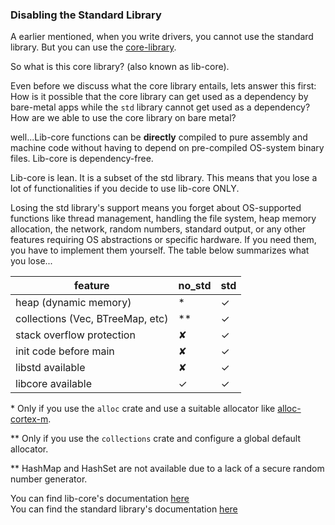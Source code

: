 ### Disabling the Standard Library


A earlier mentioned, when you write drivers, you cannot use the standard library. But you can use the [core-library][lib-core-documentation].  

So what is this core library? (also known as lib-core).

Even before we discuss what the core library entails, lets answer this first:  
How is it possible that the core library can get used as a dependency by bare-metal apps while the `std` library cannot get used as a dependency? How are we able to use the core library on bare metal?  

well...Lib-core functions can be **directly** compiled to pure assembly and machine code without having to depend on pre-compiled OS-system binary files. Lib-core is dependency-free.  

Lib-core is lean. It is a subset of the std library. This means that you lose a lot of functionalities if you decide to use lib-core ONLY.  

Losing the std library's support means you forget about OS-supported functions like thread management, handling the file system, heap memory allocation, the network, random numbers, standard output, or any other features requiring OS abstractions or specific hardware. If you need them, you have to implement them yourself. The table below summarizes what you lose...  


| feature                                                   | no\_std | std |
|-----------------------------------------------------------|--------|-----|
| heap (dynamic memory)                                     |   *    |  ✓  |
| collections (Vec, BTreeMap, etc)                          |  **    |  ✓  |
| stack overflow protection                                 |   ✘    |  ✓  |
| init code before main                                |   ✘    |  ✓  |
| libstd available                                          |   ✘    |  ✓  |
| libcore available                                         |   ✓    |  ✓  |

\* Only if you use the `alloc` crate and use a suitable allocator like [alloc-cortex-m].

\** Only if you use the `collections` crate and configure a global default allocator.

\** HashMap and HashSet are not available due to a lack of a secure random number generator.  


You can find lib-core's documentation [here][lib-core-documentation]  
You can find the standard library's documentation [here][std-lib-docs]  




[alloc-cortex-m]: https://github.com/rust-embedded/alloc-cortex-m  
[lib-core-documentation]: https://doc.rust-lang.org/core/  
[std-lib-docs]: https://doc.rust-lang.org/std/index.html










